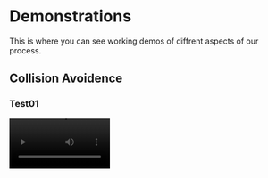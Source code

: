 # Demonstrations
This is where you can see working demos of diffrent aspects of our process.

## Collision Avoidence

### Test01
<video src='https://github.com/alecstem/REUWebsite/blob/gh-pages/Vid/Demo 7 - Compressed.m4v' width=180/>

### Test02
<video src='your URL here' width=180/>

## ARDU Pilot Sim

### Test01
<video src='your URL here' width=180/>

### Test02
<video src='https://raw.githubusercontent.com/alecstem/REUWebsite/gh-pages/Vid/Demo%207%20-%20Compressed.m4v' width=180/>
